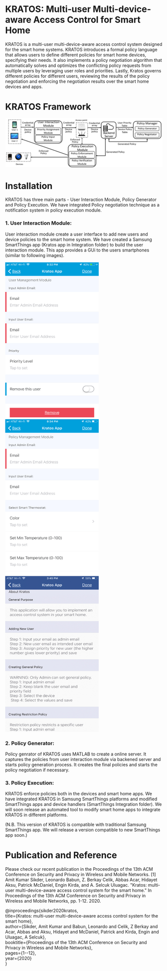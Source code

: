 # KRATOS: Multi-user Multi-device-aware Access Control for Smart Home
KRATOS is a multi-user multi-device-aware access control system designed for the smart home systems. KRATOS introduces a formal policy language that allows users to define different policies for smart home devices, specifying their needs. It also implements a policy negotiation algorithm that automatically solves and optimizes the conflicting policy requests from multiple users by leveraging user roles and priorities. Lastly, Kratos governs different policies for different users, reviewing the results of the policy negotiation and enforcing the negotiation results over the smart home devices and apps.

# KRATOS Framework
![alt text](https://github.com/Amitksik/KRATOS-Access-control-for-smart-home/blob/main/framework_journal.png)

# Installation
KRATOS has three main parts - User Interaction Module, Policy Generator and Policy Execution. We have integrated Policy negotiation technique as a notification system in policy execution module.

### 1. User Interaction Module:
User interaction module create a user interface to add new users and device policies to the smart home system. We have created a Samsung SmartThings app (Kratos app in Integration folder) to build the user interaction module. This app provides a GUi to the users smartphones (similar to following images).

<p float="left">
  <img src="https://github.com/Amitksik/KRATOS-Access-control-for-smart-home/blob/main/Images/usermanagement.PNG" width="300" height="500">
  <img src="https://github.com/Amitksik/KRATOS-Access-control-for-smart-home/blob/main/Images/policymanagement.PNG" width="300" height="500" /> 
  <img src="https://github.com/Amitksik/KRATOS-Access-control-for-smart-home/blob/main/Images/instruction.jpg" width="300" height="500" />
</p>


### 2. Policy Generator:
Policy genrator of KRATOS uses MATLAB to create a online server. It captures the policies from user interaction module via backened server and starts policy generation process. It creates the final policies and starts the policy negotiation if necessary.

### 3. Policy Execution:
KRATOS enforce policies both in the devices and smart home apps. We have integrated KRATOS in Samsung SmartThings platforms and modified SmartThings apps and device handlers (SmartThings Integration folder). We will soon release an automated tool to modify smart home apps to integrate KRATOS in different platforms.

(N.B. This version of KRATOS is compatible with traditional Samsung SmartThings app. We will release a version compatible to new SmartThings app soon.)

# Publication and Reference
Please check our recent publication in the Proceedings of the 13th ACM Conference on Security and Privacy in Wireless and Mobile Networks.
[1] Amit Kumar Sikder, Leonardo Babun, Z. Berkay Celik, Abbas Acar, Hidayet Aksu, Patrick McDaniel, Engin Kirda, and A. Selcuk Uluagac. "Kratos: multi-user multi-device-aware access control system for the smart home." In Proceedings of the 13th ACM Conference on Security and Privacy in Wireless and Mobile Networks, pp. 1-12. 2020.

@inproceedings{sikder2020kratos,<br />
  title={Kratos: multi-user multi-device-aware access control system for the smart home},<br />
  author={Sikder, Amit Kumar and Babun, Leonardo and Celik, Z Berkay and Acar, Abbas and Aksu, Hidayet and McDaniel, Patrick and Kirda, Engin and Uluagac, A Selcuk},<br />
  booktitle={Proceedings of the 13th ACM Conference on Security and Privacy in Wireless and Mobile Networks},<br />
  pages={1--12},<br />
  year={2020}<br />
}
